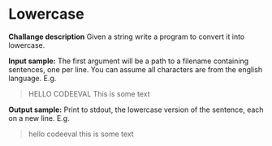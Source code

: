 Lowercase
===================
**Challange description**
Given a string write a program to convert it into lowercase.

**Input sample:**
The first argument will be a path to a filename containing sentences, one per line. You can assume all characters are from the english language. E.g.
> HELLO CODEEVAL
> This is some text

**Output sample:**
Print to stdout, the lowercase version of the sentence, each on a new line. E.g.
> hello codeeval
> this is some text